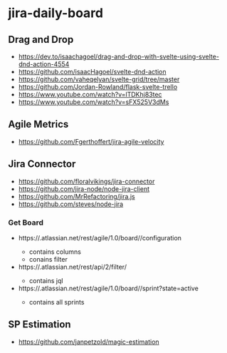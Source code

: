 # jira-daily-board

## Drag and Drop

- https://dev.to/isaachagoel/drag-and-drop-with-svelte-using-svelte-dnd-action-4554
- https://github.com/isaacHagoel/svelte-dnd-action
- https://github.com/vaheqelyan/svelte-grid/tree/master
- https://github.com/Jordan-Rowland/flask-svelte-trello
- https://www.youtube.com/watch?v=lTDKhj83tec
- https://www.youtube.com/watch?v=sFX525V3dMs

## Agile Metrics

- https://github.com/Fgerthoffert/jira-agile-velocity

## Jira Connector

- https://github.com/floralvikings/jira-connector
- https://github.com/jira-node/node-jira-client
- https://github.com/MrRefactoring/jira.js
- https://github.com/steves/node-jira

### Get Board
- https://<your domain>.atlassian.net/rest/agile/1.0/board/<board id>/configuration
  - contains columns
  - conains filter
- https://<your domain>.atlassian.net/rest/api/2/filter/<filter id>
  - contains jql
- https://<your domain>.atlassian.net/rest/agile/1.0/board/<board id>/sprint?state=active
  - contains all sprints

## SP Estimation

- https://github.com/janpetzold/magic-estimation
